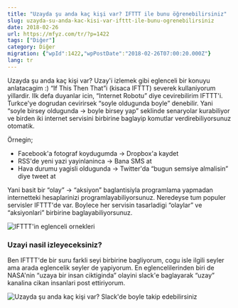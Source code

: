 ```yaml
---
title: "Uzayda şu anda kaç kişi var? IFTTT ile bunu öğrenebilirsiniz"
slug: uzayda-su-anda-kac-kisi-var-ifttt-ile-bunu-ogrenebilirsiniz
date: 2018-02-26
url: https://mfyz.com/tr/?p=1422
tags: ["Diğer"]
category: Diğer
migration: {"wpId":1422,"wpPostDate":"2018-02-26T07:00:20.000Z"}
lang: tr
---
```


Uzayda şu anda kaç kişi var? Uzay'i izlemek gibi eglenceli bir konuyu anlatacagim :) “If This Then That”i (kisaca IFTTT) severek kullaniyorum yillardir. Ilk defa duyanlar icin, “Internet Robotu” diye cevirebilirim IFTTT'i. Turkce'ye dogrudan cevirirsek “soyle oldugunda boyle” denebilir. Yani “soyle birsey oldugunda → boyle birsey yap” seklinde senaryolar kurabiliyor ve birden iki internet servisini birbirine baglayip komutlar verdirebiliyorsunuz otomatik.

Örnegin;

*   Facebook'a fotograf koydugumda → Dropbox'a kaydet
*   RSS'de yeni yazi yayinlaninca → Bana SMS at
*   Hava durumu yagisli oldugunda → Twitter'da “bugun semsiye almalisin” diye tweet at

Yani basit bir “olay” → “aksiyon” baglantisiyla programlama yapmadan internetteki hesaplarinizi programlayabiliyorsunuz. Neredeyse tum populer servisler IFTTT'de var. Boylece her servisin tasarladigi “olaylar” ve “aksiyonlari” birbirine baglayabiliyorsunuz.

![IFTTT'in eglenceli ornekleri](/images/archive/tr/2018/02/Screen-Shot-2018-02-16-at-11.36.39-AM-1024x346.png)

### Uzayi nasil izleyeceksiniz?

Ben IFTTT'de bir suru farkli seyi birbirine bagliyorum, cogu isle ilgili seyler ama arada eglencelik seyler de yapiyorum. En eglencelilerinden biri de NASA'nin “uzaya bir insan ciktiginda” olayini slack'e baglayarak “uzay” kanalina cikan insanlari post ettiriyorum.

![Uzayda şu anda kaç kişi var? Slack'de boyle takip edebilirsiniz](/images/archive/tr/2018/02/Screen-Shot-2018-02-15-at-1.53.12-PM-1024x485.png)